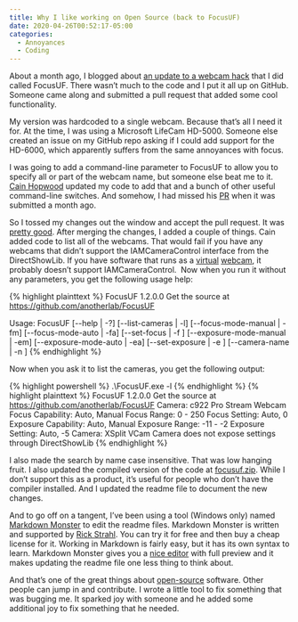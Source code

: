 ```yaml
---
title: Why I like working on Open Source (back to FocusUF)
date: 2020-04-26T00:52:17-05:00
categories:
  - Annoyances
  - Coding
---
```

About a month ago, I blogged about [an update to a webcam hack](/2020/03/20/return-to-focusuf/) that I did called FocusUF. There wasn&#8217;t much to the code and I put it all up on GitHub. Someone came along and submitted a pull request that added some cool functionality.  

My version was hardcoded to a single webcam. Because that&#8217;s all I need it for. At the time, I was using a Microsoft LifeCam HD-5000. Someone else created an issue on my GitHub repo asking if I could add support for the HD-6000, which apparently suffers from the same annoyances with focus.

I was going to add a command-line parameter to FocusUF to allow you to specify all or part of the webcam name, but someone else beat me to it. [Cain Hopwood](https://github.com/cainhopwood) updated my code to add that and a bunch of other useful command-line switches. And somehow, I had missed his [PR](https://github.com/anotherlab/FocusUF/pull/2) when it was submitted a month ago.

So I tossed my changes out the window and accept the pull request. It was [pretty good](https://www.youtube.com/watch?v=kRz8-EXlhBo). After merging the changes, I added a couple of things. Cain added code to list all of the webcams. That would fail if you have any webcams that didn&#8217;t support the IAMCameraControl interface from the DirectShowLib. If you have software that runs as a [virtual](https://www.xsplit.com/vcam) [webcam](https://www.chromacam.me/), it probably doesn&#8217;t support IAMCameraControl.  Now when you run it without any parameters, you get the following usage help:

{% highlight plainttext %}
FocusUF 1.2.0.0
Get the source at https://github.com/anotherlab/FocusUF

Usage: FocusUF [--help | -?] [--list-cameras | -l]
[--focus-mode-manual | -fm] [--focus-mode-auto | -fa]
[--set-focus | -f ]
[--exposure-mode-manual | -em] [--exposure-mode-auto | -ea]
[--set-exposure | -e ]
[--camera-name | -n ]
{% endhighlight %}
 

Now when you ask it to list the cameras, you get the following output:

{% highlight powershell %}
.\FocusUF.exe -l
{% endhighlight %}
{% highlight plainttext %}
FocusUF 1.2.0.0
Get the source at https://github.com/anotherlab/FocusUF
Camera: c922 Pro Stream Webcam
    Focus Capability: Auto, Manual
    Focus Range: 0 - 250
    Focus Setting: Auto, 0
    Exposure Capability: Auto, Manual
    Exposure Range: -11 - -2
    Exposure Setting: Auto, -5
Camera: XSplit VCam
    Camera does not expose settings through DirectShowLib
{% endhighlight %}


I also made the search by name case insensitive. That was low hanging fruit. I also updated the compiled version of the code at [focusuf.zip](https://github.com/anotherlab/FocusUF/blob/master/win32/focusuf.zip). While I don&#8217;t support this as a product, it&#8217;s useful for people who don&#8217;t have the compiler installed. And I updated the readme file to document the new changes.

And to go off on a tangent, I&#8217;ve been using a tool (Windows only) named [Markdown Monster](https://markdownmonster.west-wind.com/) to edit the readme files. Markdown Monster is written and supported by [Rick Strahl](https://medium.com/@RickStrahl_13614). You can try it for free and then buy a cheap license for it. Working in Markdown is fairly easy, but it has its own syntax to learn. Markdown Monster gives you a [nice editor](https://medium.com/markdown-monster-blog/why-use-a-dedicated-markdown-editor-1aff2aaad42) with full preview and it makes updating the readme file one less thing to think about.

And that&#8217;s one of the great things about [open-source](https://dev.to/danielshow/an-easy-approach-to-contribute-to-open-source-1d6i) software. Other people can jump in and contribute. I wrote a little tool to fix something that was bugging me. It sparked joy with someone and he added some additional joy to fix something that he needed.
